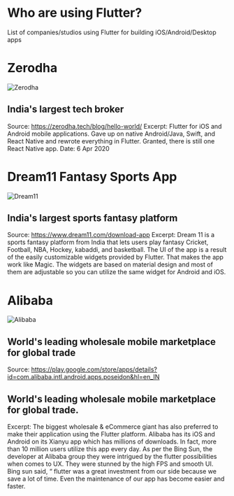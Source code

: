 
# Who are using Flutter?
List of companies/studios using Flutter for building iOS/Android/Desktop apps


# Zerodha
![Zerodha](https://web.archive.org/web/20200407223106/https://zerodha.tech/static/images/logo.svg)
## India's largest tech broker
Source: https://zerodha.tech/blog/hello-world/
Excerpt: Flutter for iOS and Android mobile applications. Gave up on native Android/Java, Swift, and React Native and rewrote everything in Flutter. Granted, there is still one React Native app.
Date: 6 Apr 2020

# Dream11 Fantasy Sports App
![Dream11](https://res-5.cloudinary.com/crunchbase-production/image/upload/c_lpad,h_120,w_120,f_auto,b_white,q_auto:eco/g671or1ojkzesgquoxiq)
## India's largest sports fantasy platform
Source: https://www.dream11.com/download-app
Excerpt: Dream 11 is a sports fantasy platform from India that lets users play fantasy Cricket, Football, NBA, Hockey, kabaddi, and basketball.  The UI of the app is a result of the easily customizable widgets provided by Flutter. That makes the app work like Magic. The widgets are based on material design and most of them are adjustable so you can utilize the same widget for Android and iOS.

# Alibaba
![Alibaba](https://lh3.googleusercontent.com/Btfes5_yrMt5peCLS3QDjKYZN9rUYqGdPxrmBXdJ0b-6SJFI5-JLd5QSHl4aAplt_FE=s180-rw)
## World's leading wholesale mobile marketplace for global trade
Source: https://play.google.com/store/apps/details?id=com.alibaba.intl.android.apps.poseidon&hl=en_IN
## World's leading wholesale mobile marketplace for global trade. 
Excerpt: The biggest wholesale & eCommerce giant has also preferred to make their application using the Flutter platform. Alibaba has its iOS and Android on its Xianyu app which has millions of downloads. In fact, more than 10 million users utilize this app every day.
As per the Bing Sun, the developer at Alibaba group they were intrigued by the flutter possibilities when comes to UX. They were stunned by the high FPS and smooth UI. Bing sun said, “ flutter was a great investment from our side because we save a lot of time. Even the maintenance of our app has become easier and faster.
